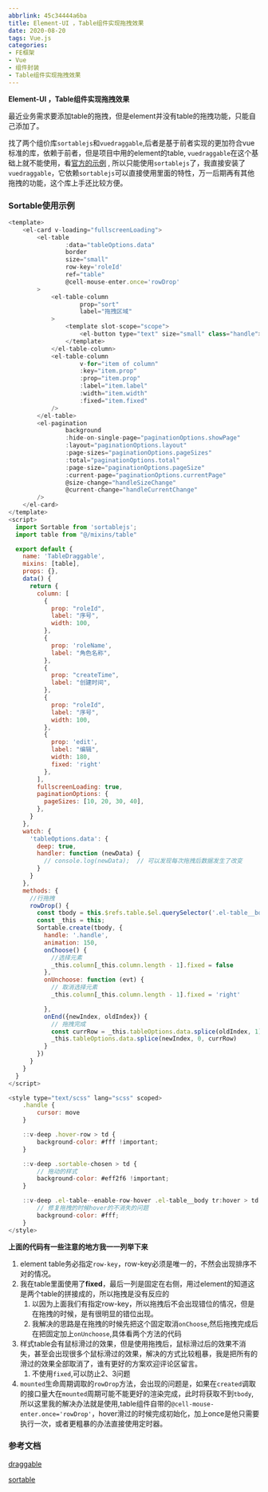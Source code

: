 ```yaml
---
abbrlink: 45c34444a6ba
title: Element-UI ，Table组件实现拖拽效果
date: 2020-08-20
tags: Vue.js
categories: 
- FE框架 
- Vue
- 组件封装
- Table组件实现拖拽效果
---
```


<strong class='old-blog'>Element-UI ，Table组件实现拖拽效果</strong>


最近业务需求要添加table的拖拽，但是element并没有table的拖拽功能，只能自己添加了。


找了两个组价库`sortablejs`和`vuedraggable`,后者是基于前者实现的更加符合vue标准的库，依赖于前者，但是项目中用的element的table, `vuedraggable`在这个基础上就不能使用，看[官方的示例](https://github.com/SortableJS/Vue.Draggable/blob/master/example/components/table-example.vue) , 所以只能使用`sortablejs`了，我直接安装了`vuedraggable`，它依赖`sortablejs`可以直接使用里面的特性，万一后期再有其他拖拽的功能，这个库上手还比较方便。


### Sortable使用示例

```javascript
<template>
    <el-card v-loading="fullscreenLoading">
        <el-table
                :data="tableOptions.data"
                border
                size="small"
                row-key='roleId'
                ref="table"
                @cell-mouse-enter.once='rowDrop'
        >
            <el-table-column
                    prop="sort"
                    label="拖拽区域"
            >
                <template slot-scope="scope">
                    <el-button type="text" size="small" class="handle">按住拖拽</el-button>
                </template>
            </el-table-column>
            <el-table-column
                    v-for="item of column"
                    :key="item.prop"
                    :prop="item.prop"
                    :label="item.label"
                    :width="item.width"
                    :fixed="item.fixed"
            />
        </el-table>
        <el-pagination
                background
                :hide-on-single-page="paginationOptions.showPage"
                :layout="paginationOptions.layout"
                :page-sizes="paginationOptions.pageSizes"
                :total="paginationOptions.total"
                :page-size="paginationOptions.pageSize"
                :current-page="paginationOptions.currentPage"
                @size-change="handleSizeChange"
                @current-change="handleCurrentChange"
        />
    </el-card>
</template>
<script>
  import Sortable from 'sortablejs';
  import table from "@/mixins/table"

  export default {
    name: 'TableDraggable',
    mixins: [table],
    props: {},
    data() {
      return {
        column: [
          {
            prop: "roleId",
            label: "序号",
            width: 100,
          },
          {
            prop: 'roleName',
            label: "角色名称",
          },
          {
            prop: "createTime",
            label: "创建时间",
          },
          {
            prop: "roleId",
            label: "序号",
            width: 100,
          },
          {
            prop: 'edit',
            label: "编辑",
            width: 180,
            fixed: 'right'
          },
        ],
        fullscreenLoading: true,
        paginationOptions: {
          pageSizes: [10, 20, 30, 40],
        },
      }
    },
    watch: {
      'tableOptions.data': {
        deep: true,
        handler: function (newData) {
          // console.log(newData);  // 可以发现每次拖拽后数据发生了改变
        }
      }
    },
    methods: {
      //行拖拽
      rowDrop() {
        const tbody = this.$refs.table.$el.querySelector('.el-table__body-wrapper tbody');
        const _this = this;
        Sortable.create(tbody, {
          handle: '.handle',
          animation: 150,
          onChoose() {
            //选择元素
            _this.column[_this.column.length - 1].fixed = false
          },
          onUnchoose: function (evt) {
            // 取消选择元素
            _this.column[_this.column.length - 1].fixed = 'right'

          },
          onEnd({newIndex, oldIndex}) {
            // 拖拽完成
            const currRow = _this.tableOptions.data.splice(oldIndex, 1)[0]
            _this.tableOptions.data.splice(newIndex, 0, currRow)
          }
        })
      }
    }
  }
</script>

<style type="text/scss" lang="scss" scoped>
    .handle {
        cursor: move
    }

    ::v-deep .hover-row > td {
        background-color: #fff !important;
    }

    ::v-deep .sortable-chosen > td {
        // 拖动的样式
        background-color: #eff2f6 !important;
    }

    ::v-deep .el-table--enable-row-hover .el-table__body tr:hover > td {
        // 修复拖拽的时候hover的不消失的问题
        background-color: #fff;
    }
</style>

```



**上面的代码有一些注意的地方我一一列举下来**



1. element table务必指定`row-key`，row-key必须是唯一的，不然会出现排序不对的情况。
2. 我在table里面使用了**fixed**，最后一列是固定在右侧，用过element的知道这是两个table的拼接成的，所以拖拽是没有反应的
   1. 以因为上面我们有指定row-key，所以拖拽后不会出现错位的情况，但是在拖拽的时候，是有很明显的错位出现。
   2. 我解决的思路是在拖拽的时候先把这个固定取消`onChoose`,然后拖拽完成后在把固定加上`onUnchoose`,具体看两个方法的代码
3. 样式table会有鼠标滑过的效果，但是使用拖拽后，鼠标滑过后的效果不消失，甚至会出现很多个鼠标滑过的效果，解决的方式比较粗暴，我是把所有的滑过的效果全部取消了，谁有更好的方案欢迎评论区留言。
	1. 不使用`fixed`,可以防止2、3问题
4. `mounted`生命周期调取的`rowDrop`方法，会出现的问题是，如果在`created`调取的接口量大在`mounted`周期可能不能更好的渲染完成，此时将获取不到`tbody`,所以这里我的解决办法就是使用,table组件自带的`@cell-mouse-enter.once='rowDrop'`，hover滑过的时候完成初始化，加上once是他只需要执行一次，或者更粗暴的办法直接使用定时器。



### 参考文档 

[draggable](https://sortablejs.github.io/Vue.Draggable/#/table-example)

[sortable](https://github.com/SortableJS/Sortable)